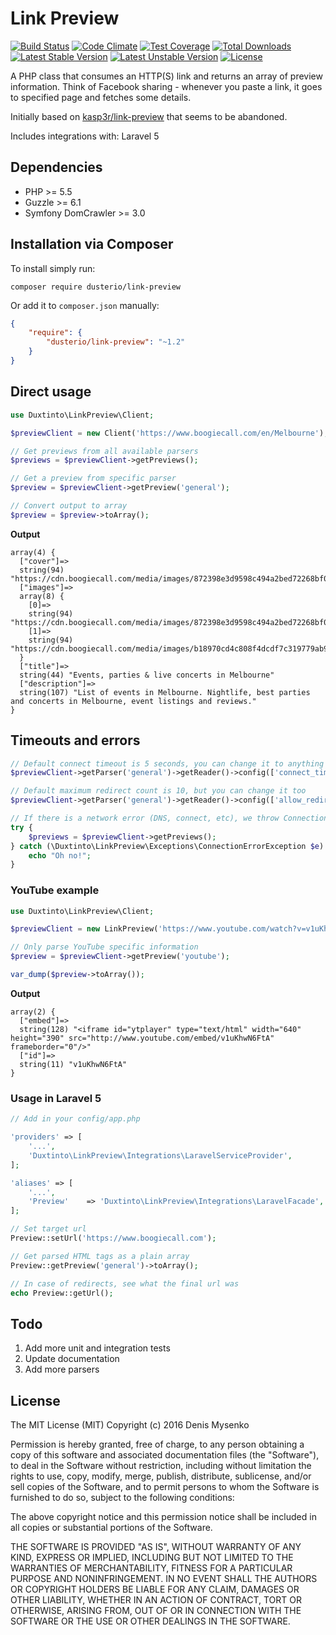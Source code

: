 # Link Preview 
[![Build Status](https://travis-ci.org/dusterio/link-preview.svg)](https://travis-ci.org/dusterio/link-preview)
[![Code Climate](https://codeclimate.com/github/dusterio/link-preview/badges/gpa.svg)](https://codeclimate.com/github/dusterio/link-preview/badges)
[![Test Coverage](https://codeclimate.com/github/dusterio/link-preview/badges/coverage.svg)](https://codeclimate.com/github/dusterio/link-preview/badges)
[![Total Downloads](https://poser.pugx.org/dusterio/link-preview/d/total.svg)](https://packagist.org/packages/dusterio/link-preview)
[![Latest Stable Version](https://poser.pugx.org/dusterio/link-preview/v/stable.svg)](https://packagist.org/packages/dusterio/link-preview)
[![Latest Unstable Version](https://poser.pugx.org/dusterio/link-preview/v/unstable.svg)](https://packagist.org/packages/dusterio/link-preview)
[![License](https://poser.pugx.org/dusterio/link-preview/license.svg)](https://packagist.org/packages/dusterio/link-preview)

A PHP class that consumes an HTTP(S) link and returns an array of preview information. Think of Facebook sharing -
whenever you paste a link, it goes to specified page and fetches some details.

Initially based on [kasp3r/link-preview](https://github.com/kasp3r/link-preview) that seems to be abandoned.

Includes integrations with: Laravel 5

## Dependencies

* PHP >= 5.5
* Guzzle >= 6.1
* Symfony DomCrawler >= 3.0

## Installation via Composer

To install simply run:

```
composer require dusterio/link-preview
```

Or add it to `composer.json` manually:

```json
{
    "require": {
        "dusterio/link-preview": "~1.2"
    }
}
```

## Direct usage

```php
use Duxtinto\LinkPreview\Client;

$previewClient = new Client('https://www.boogiecall.com/en/Melbourne');

// Get previews from all available parsers
$previews = $previewClient->getPreviews();

// Get a preview from specific parser
$preview = $previewClient->getPreview('general');

// Convert output to array
$preview = $preview->toArray();
```

**Output**

```
array(4) {
  ["cover"]=>
  string(94) "https://cdn.boogiecall.com/media/images/872398e3d9598c494a2bed72268bf018_1440575488_7314_s.jpg"
  ["images"]=>
  array(8) {
    [0]=>
    string(94) "https://cdn.boogiecall.com/media/images/872398e3d9598c494a2bed72268bf018_1440575488_7314_s.jpg"
    [1]=>
    string(94) "https://cdn.boogiecall.com/media/images/b18970cd4c808f4dcdf7c319779ab9c6_1457347623_2419_s.jpg"
  }
  ["title"]=>
  string(44) "Events, parties & live concerts in Melbourne"
  ["description"]=>
  string(107) "List of events in Melbourne. Nightlife, best parties and concerts in Melbourne, event listings and reviews."
}
```

## Timeouts and errors

```php
// Default connect timeout is 5 seconds, you can change it to anything you want
$previewClient->getParser('general')->getReader()->config(['connect_timeout' => 3.14]);

// Default maximum redirect count is 10, but you can change it too
$previewClient->getParser('general')->getReader()->config(['allow_redirects' => ['max' => 10]]);

// If there is a network error (DNS, connect, etc), we throw ConnectionErrorException
try {
    $previews = $previewClient->getPreviews();
} catch (\Duxtinto\LinkPreview\Exceptions\ConnectionErrorException $e) {
    echo "Oh no!";
}
```

### YouTube example

```php
use Duxtinto\LinkPreview\Client;

$previewClient = new LinkPreview('https://www.youtube.com/watch?v=v1uKhwN6FtA');

// Only parse YouTube specific information
$preview = $previewClient->getPreview('youtube');

var_dump($preview->toArray());
```

**Output**

```
array(2) {
  ["embed"]=>
  string(128) "<iframe id="ytplayer" type="text/html" width="640" height="390" src="http://www.youtube.com/embed/v1uKhwN6FtA" frameborder="0"/>"
  ["id"]=>
  string(11) "v1uKhwN6FtA"
}
```

### Usage in Laravel 5

```php
// Add in your config/app.php

'providers' => [
    '...',
    'Duxtinto\LinkPreview\Integrations\LaravelServiceProvider',
];

'aliases' => [
    '...',
    'Preview'    => 'Duxtinto\LinkPreview\Integrations\LaravelFacade',
];

// Set target url
Preview::setUrl('https://www.boogiecall.com');

// Get parsed HTML tags as a plain array
Preview::getPreview('general')->toArray();

// In case of redirects, see what the final url was
echo Preview::getUrl();
```

## Todo

1. Add more unit and integration tests
2. Update documentation
3. Add more parsers

## License

The MIT License (MIT)
Copyright (c) 2016 Denis Mysenko

Permission is hereby granted, free of charge, to any person obtaining a copy of this software and associated documentation files (the "Software"), to deal in the Software without restriction, including without limitation the rights to use, copy, modify, merge, publish, distribute, sublicense, and/or sell copies of the Software, and to permit persons to whom the Software is furnished to do so, subject to the following conditions:

The above copyright notice and this permission notice shall be included in all copies or substantial portions of the Software.

THE SOFTWARE IS PROVIDED "AS IS", WITHOUT WARRANTY OF ANY KIND, EXPRESS OR IMPLIED, INCLUDING BUT NOT LIMITED TO THE WARRANTIES OF MERCHANTABILITY, FITNESS FOR A PARTICULAR PURPOSE AND NONINFRINGEMENT. IN NO EVENT SHALL THE AUTHORS OR COPYRIGHT HOLDERS BE LIABLE FOR ANY CLAIM, DAMAGES OR OTHER LIABILITY, WHETHER IN AN ACTION OF CONTRACT, TORT OR OTHERWISE, ARISING FROM, OUT OF OR IN CONNECTION WITH THE SOFTWARE OR THE USE OR OTHER DEALINGS IN THE SOFTWARE.
